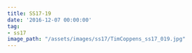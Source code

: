 ```yaml
---
title: SS17-19
date: '2016-12-07 00:00:00'
tag:
- ss17
image_path: "/assets/images/ss17/TimCoppens_ss17_019.jpg"
---
```

